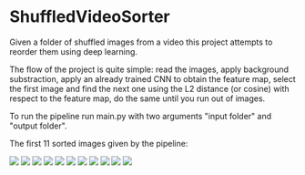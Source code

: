 # ShuffledVideoSorter
Given a folder of shuffled images from a video this project attempts to reorder them using deep learning.

The flow of the project is quite simple: read the images, apply background substraction, apply an already trained CNN to obtain the feature map, select the first image and find the next one using the L2 distance (or cosine) with respect to the feature map, do the same until you run out of images.

To run the pipeline run main.py with two arguments "input folder" and "output folder".

The first 11 sorted images given by the pipeline:

![](sorted_images/image_0.jpg)
![](sorted_images/image_1.jpg)
![](sorted_images/image_2.jpg)
![](sorted_images/image_3.jpg)
![](sorted_images/image_4.jpg)
![](sorted_images/image_5.jpg)
![](sorted_images/image_6.jpg)
![](sorted_images/image_7.jpg)
![](sorted_images/image_8.jpg)
![](sorted_images/image_9.jpg)
![](sorted_images/image_10.jpg)
